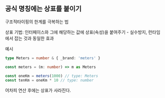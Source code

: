 ## 공식 명칭에는 상표를 붙이기

구조적타이핑의 한계를 극복하는 법

상표 기법: 인터페이스와 그에 해당하는 값에 상표(속성)을 붙여주기 - 실수방지, 런타임에서 잡는 것과 동일한 효과

예시
```ts
type Meters = number & { _brand: 'meters' }

const meters = (m: number) => m as Meters

const oneKm = meters(1000) // type: Meters
const tenKm = oneKm * 10 // type: number
```
어차피 연산 후에는 상표가 사라진다.